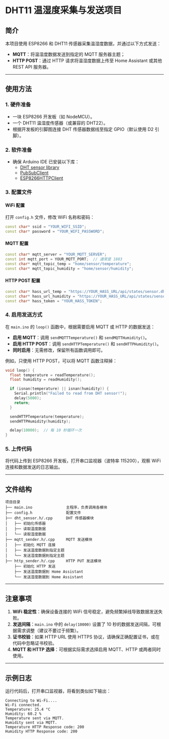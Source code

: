 
# DHT11 温湿度采集与发送项目

## 简介

本项目使用 ESP8266 和 DHT11 传感器采集温湿度数据，并通过以下方式发送：  
- **MQTT**：将温湿度数据发送到指定的 MQTT 服务器主题；  
- **HTTP POST**：通过 HTTP 请求将温湿度数据上传至 Home Assistant 或其他 REST API 服务器。


---

## 使用方法

### 1. 硬件准备  
- 一块 ESP8266 开发板（如 NodeMCU）。  
- 一个 DHT11 温湿度传感器（或兼容的 DHT22）。  
- 根据开发板的引脚图连接 DHT 传感器数据线至指定 GPIO（默认使用 D2 引脚）。  

### 2. 软件准备  
- 确保 Arduino IDE 已安装以下库：  
  - [DHT sensor library](https://github.com/adafruit/DHT-sensor-library)  
  - [PubSubClient](https://github.com/knolleary/pubsubclient)  
  - [ESP8266HTTPClient](https://arduino-esp8266.readthedocs.io/en/latest/)  

### 3. 配置文件

#### WiFi 配置  
打开 `config.h` 文件，修改 WiFi 名称和密码：  
```cpp
const char* ssid = "YOUR_WIFI_SSID";
const char* password = "YOUR_WIFI_PASSWORD";
```

#### MQTT 配置    
```cpp
const char* mqtt_server = "YOUR_MQTT_SERVER";
const int mqtt_port = YOUR_MQTT_PORT;  // 通常是 1883
const char* mqtt_topic_temp = "home/sensor/temperature";
const char* mqtt_topic_humidity = "home/sensor/humidity";
```

#### HTTP POST 配置    
```cpp
const char* hass_url_temp = "https://YOUR_HASS_URL/api/states/sensor.dht_temperature";
const char* hass_url_humidity = "https://YOUR_HASS_URL/api/states/sensor.dht_humidity";
const char* hass_token = "YOUR_HASS_TOKEN";
```

### 4. 启用发送方式  
在 `main.ino` 的 `loop()` 函数中，根据需要启用 MQTT 或 HTTP 的数据发送：  
- **启用 MQTT**：调用 `sendMQTTTemperature()` 和 `sendMQTTHumidity()`。  
- **启用 HTTP POST**：调用 `sendHTTPTemperature()` 和 `sendHTTPHumidity()`。  
- **同时启用**：无需修改，保留所有函数调用即可。  

例如，只使用 HTTP POST，可以将 MQTT 函数注释掉：  
```cpp
void loop() {
  float temperature = readTemperature();
  float humidity = readHumidity();

  if (isnan(temperature) || isnan(humidity)) {
    Serial.println("Failed to read from DHT sensor!");
    delay(5000);
    return;
  }

  sendHTTPTemperature(temperature);
  sendHTTPHumidity(humidity);

  delay(10000);  // 每 10 秒循环一次
}
```

### 5. 上传代码  
将代码上传到 ESP8266 开发板，打开串口监视器（波特率 115200），观察 WiFi 连接和数据发送的日志输出。

---

## 文件结构

```
项目目录
├── main.ino               主程序，负责调用各模块
├── config.h               配置文件
├── dht_sensor.h/.cpp      DHT 传感器模块
│   ├── 初始化传感器
│   ├── 读取温度数据
│   └── 读取湿度数据
├── mqtt_sender.h/.cpp     MQTT 发送模块
│   ├── 初始化 MQTT 连接
│   ├── 发送温度数据到指定主题
│   └── 发送湿度数据到指定主题
├── http_sender.h/.cpp     HTTP PUT 发送模块
    ├── 初始化 HTTP 发送
    ├── 发送温度数据到 Home Assistant
    └── 发送湿度数据到 Home Assistant
```

---

## 注意事项

1. **WiFi 稳定性**：确保设备连接的 WiFi 信号稳定，避免频繁掉线导致数据发送失败。  
2. **发送间隔**：`main.ino` 中的 `delay(10000)` 设置了 10 秒的数据发送间隔，可根据需求调整（建议不要过于频繁）。  
3. **证书校验**：如果 HTTP URL 使用 HTTPS 协议，请确保正确配置证书，或在代码中忽略证书校验。  
4. **MQTT 和 HTTP 选择**：可根据实际需求选择启用 MQTT、HTTP 或两者同时使用。  

---

## 示例日志

运行代码后，打开串口监视器，将看到类似如下输出：  
```
Connecting to Wi-Fi....
Wi-Fi connected.
Temperature: 25.4 °C
Humidity: 60.2 %
Temperature sent via MQTT.
Humidity sent via MQTT.
Temperature HTTP Response code: 200
Humidity HTTP Response code: 200
```
